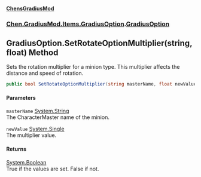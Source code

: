 
#### [ChensGradiusMod](index 'index')

### [Chen.GradiusMod.Items.GradiusOption](mfb9nYomeqOwYy2EkL_v0Q 'Chen.GradiusMod.Items.GradiusOption').[GradiusOption](Vui7fzQ6K+_c8O4kYLP8Wg 'Chen.GradiusMod.Items.GradiusOption.GradiusOption')

## GradiusOption.SetRotateOptionMultiplier(string, float) Method
Sets the rotation multiplier for a minion type. This multiplier affects the distance and speed of rotation.  
```csharp
public bool SetRotateOptionMultiplier(string masterName, float newValue);
```

#### Parameters
<a name='Chen_GradiusMod_Items_GradiusOption_GradiusOption_SetRotateOptionMultiplier(string_float)_masterName'></a>
`masterName` [System.String](https://docs.microsoft.com/en-us/dotnet/api/System.String 'System.String')  
The CharacterMaster name of the minion.
  
<a name='Chen_GradiusMod_Items_GradiusOption_GradiusOption_SetRotateOptionMultiplier(string_float)_newValue'></a>
`newValue` [System.Single](https://docs.microsoft.com/en-us/dotnet/api/System.Single 'System.Single')  
The multiplier value.
  

#### Returns
[System.Boolean](https://docs.microsoft.com/en-us/dotnet/api/System.Boolean 'System.Boolean')  
True if the values are set. False if not.
